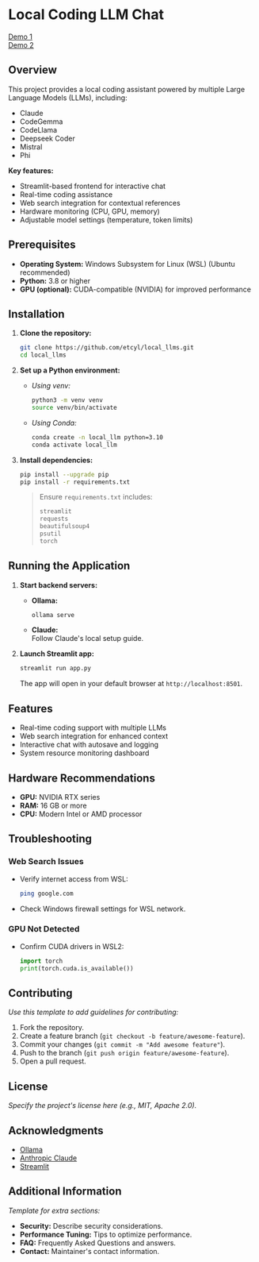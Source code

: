 
# Local Coding LLM Chat

[Demo 1](https://youtu.be/Fh-Pue_GVPM?si=jQUgdoB3OzTPboFo)  
[Demo 2](https://www.youtube.com/watch?v=C3C3QQGjuoo)

## Overview
This project provides a local coding assistant powered by multiple Large Language Models (LLMs), including:
- Claude
- CodeGemma
- CodeLlama
- Deepseek Coder
- Mistral
- Phi

**Key features:**
- Streamlit-based frontend for interactive chat
- Real-time coding assistance
- Web search integration for contextual references
- Hardware monitoring (CPU, GPU, memory)
- Adjustable model settings (temperature, token limits)

## Prerequisites
- **Operating System:** Windows Subsystem for Linux (WSL) (Ubuntu recommended)  
- **Python:** 3.8 or higher  
- **GPU (optional):** CUDA-compatible (NVIDIA) for improved performance

## Installation

1. **Clone the repository:**
   ```bash
   git clone https://github.com/etcyl/local_llms.git
   cd local_llms
   ```

2. **Set up a Python environment:**
   - _Using venv:_
     ```bash
     python3 -m venv venv
     source venv/bin/activate
     ```
   - _Using Conda:_
     ```bash
     conda create -n local_llm python=3.10
     conda activate local_llm
     ```

3. **Install dependencies:**
   ```bash
   pip install --upgrade pip
   pip install -r requirements.txt
   ```
   > Ensure `requirements.txt` includes:
   > ```txt
   > streamlit
   > requests
   > beautifulsoup4
   > psutil
   > torch
   > ```

## Running the Application

1. **Start backend servers:**
   - **Ollama:**  
     ```bash
     ollama serve
     ```
   - **Claude:**  
     Follow Claude's local setup guide.

2. **Launch Streamlit app:**
   ```bash
   streamlit run app.py
   ```
   The app will open in your default browser at `http://localhost:8501`.

## Features
- Real-time coding support with multiple LLMs
- Web search integration for enhanced context
- Interactive chat with autosave and logging
- System resource monitoring dashboard

## Hardware Recommendations
- **GPU:** NVIDIA RTX series  
- **RAM:** 16 GB or more  
- **CPU:** Modern Intel or AMD processor

## Troubleshooting

### Web Search Issues
- Verify internet access from WSL:
  ```bash
  ping google.com
  ```
- Check Windows firewall settings for WSL network.

### GPU Not Detected
- Confirm CUDA drivers in WSL2:
  ```python
  import torch
  print(torch.cuda.is_available())
  ```

## Contributing
_Use this template to add guidelines for contributing:_

1. Fork the repository.
2. Create a feature branch (`git checkout -b feature/awesome-feature`).
3. Commit your changes (`git commit -m "Add awesome feature"`).
4. Push to the branch (`git push origin feature/awesome-feature`).
5. Open a pull request.

## License
_Specify the project's license here (e.g., MIT, Apache 2.0)._

## Acknowledgments
- [Ollama](https://ollama.com)
- [Anthropic Claude](https://www.anthropic.com/product/claude)
- [Streamlit](https://streamlit.io)

## Additional Information
_Template for extra sections:_
- **Security:** Describe security considerations.
- **Performance Tuning:** Tips to optimize performance.
- **FAQ:** Frequently Asked Questions and answers.
- **Contact:** Maintainer's contact information.
